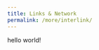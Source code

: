 ```yaml
---
title: Links & Network
permalink: /more/interlink/
---
```


<style>
.intro{
font-family:times;
font-size:21px;
}
</style>

hello world!

